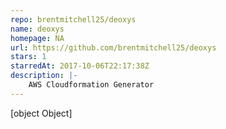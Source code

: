 ```yaml
---
repo: brentmitchell25/deoxys
name: deoxys
homepage: NA
url: https://github.com/brentmitchell25/deoxys
stars: 1
starredAt: 2017-10-06T22:17:38Z
description: |-
    AWS Cloudformation Generator
---
```


[object Object]
